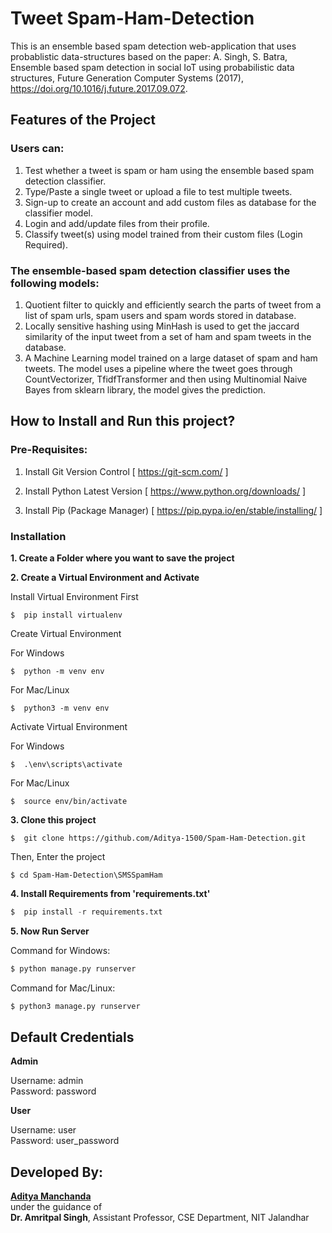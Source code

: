 # Tweet Spam-Ham-Detection
This is an ensemble based spam detection web-application that uses probablistic data-structures based on the paper: A. Singh, S. Batra, Ensemble based spam detection in social IoT using probabilistic data structures, Future Generation Computer Systems (2017), https://doi.org/10.1016/j.future.2017.09.072.

## Features of the Project

### Users can:
1. Test whether a tweet is spam or ham using the ensemble based spam detection classifier.
2. Type/Paste a single tweet or upload a file to test multiple tweets.
3. Sign-up to create an account and add custom files as database for the classifier model.
4. Login and add/update files from their profile.
5. Classify tweet(s) using model trained from their custom files (Login Required).

### The ensemble-based spam detection classifier uses the following models:
1. Quotient filter to quickly and efficiently search the parts of tweet from a list of spam urls, spam users and spam words stored in database.
2. Locally sensitive hashing using MinHash is used to get the jaccard similarity of the input tweet from a set of ham and spam tweets in the database.
3. A Machine Learning model trained on a large dataset of spam and ham tweets. The model uses a pipeline where the tweet goes through CountVectorizer, TfidfTransformer and then using Multinomial Naive Bayes from sklearn library, the model gives the prediction.

## How to Install and Run this project?

### Pre-Requisites:
1. Install Git Version Control
[ https://git-scm.com/ ]

2. Install Python Latest Version
[ https://www.python.org/downloads/ ]

3. Install Pip (Package Manager)
[ https://pip.pypa.io/en/stable/installing/ ]


### Installation
**1. Create a Folder where you want to save the project**

**2. Create a Virtual Environment and Activate**

Install Virtual Environment First
```
$  pip install virtualenv
```

Create Virtual Environment

For Windows
```
$  python -m venv env
```
For Mac/Linux
```
$  python3 -m venv env
```

Activate Virtual Environment

For Windows
```
$  .\env\scripts\activate
```

For Mac/Linux
```
$  source env/bin/activate
```

**3. Clone this project**
```
$  git clone https://github.com/Aditya-1500/Spam-Ham-Detection.git
```

Then, Enter the project
```
$ cd Spam-Ham-Detection\SMSSpamHam
```

**4. Install Requirements from 'requirements.txt'**
```python
$  pip install -r requirements.txt
```

**5. Now Run Server**

Command for Windows:
```python
$ python manage.py runserver
```

Command for Mac/Linux:
```python
$ python3 manage.py runserver
```

## Default Credentials 

**Admin**

Username: admin<br>
Password: password

**User**

Username: user<br>
Password: user_password

## Developed By:

[**Aditya Manchanda**](https://github.com/Aditya-1500/)<br>
under the guidance of<br>
**Dr. Amritpal Singh**, Assistant Professor, CSE Department, NIT Jalandhar

